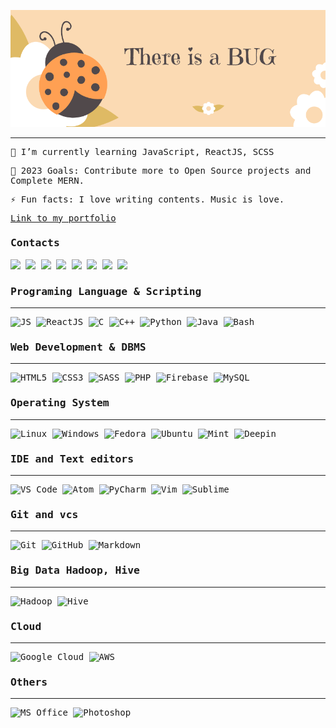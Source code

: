 ![Img](bug.png)
___
<samp>

🌱 I’m currently learning JavaScript, ReactJS, SCSS

🥅 2023 Goals: Contribute more to Open Source projects and Complete MERN.

⚡ Fun facts: I love writing contents. Music is love.

<a href="https://vatsaakash.github.io/portfolio/" target="_blank">Link to my portfolio</a>

### Contacts

<a href="https://www.linkedin.com/in/vatsaakash/" target="_blank"><img src="https://img.shields.io/badge/LINKEDIN-%230077B5.svg?&style=for-the-badge&logo=linkedin&logoColor=white"></a>
  <a href="https://www.instagram.com/vatsa_akash/" target="_blank"><img src="https://img.shields.io/badge/INSTAGRAM-%23E4405F.svg?&style=for-the-badge&logo=instagram&logoColor=white" ></a>
  <a href="https://www.twitter.com/vatsa_akash_/" target="_blank"><img src="https://img.shields.io/badge/twitter-%231DA1F2.svg?&style=for-the-badge&logo=twitter&logoColor=white" ></a>
     <a href="https://wa.me/918427504589" target="_blank"><img src="https://img.shields.io/badge/WHATSAPP-%2325D366.svg?&style=for-the-badge&logo=whatsapp&logoColor=white"></a>
  <a href="https://t.me/vatsa_akash" target="_blank"><img src="https://img.shields.io/badge/Telegram-%230077B1.svg?&style=for-the-badge&logoColor=white&logo=Telegram" ></a>
<img src="https://badges.pufler.dev/visits/vatsaakash/vatsaakash?style=for-the-badge">
  <img src = "https://github-readme-stats.vercel.app/api?username=vatsaakash&show_icons=true&theme=radical&line_height=33&count_private=true">
  <img src="https://github-readme-stats.vercel.app/api/top-langs/?username=vatsaakash&show_icons=true&theme=radical&line_height=33&count_private=false">
### Programing Language & Scripting
___
![JS](https://img.shields.io/badge/JavaScript-00000?style=for-the-badge&logo=JavaScript&logoColor=white)
![ReactJS](https://img.shields.io/badge/ReactJS-01010?style=for-the-badge&logo=React&logoColor=white)
![C](https://img.shields.io/badge/C-00599C?style=for-the-badge&logo=c&logoColor=white)
![C++](https://img.shields.io/badge/C%2B%2B-00599C?style=for-the-badge&logo=c%2B%2B&logoColor=white)
![Python](https://img.shields.io/badge/Python-3776AB?style=for-the-badge&logo=python&logoColor=white)
![Java](https://img.shields.io/badge/Java-ED8B00?style=for-the-badge&logo=java&logoColor=white)
![Bash](https://img.shields.io/badge/Shell_Script-121011?style=for-the-badge&logo=gnu-bash&logoColor=white)
### Web Development & DBMS
___
![HTML5](https://img.shields.io/badge/HTML5-E34F26?style=for-the-badge&logo=html5&logoColor=white)
![CSS3](https://img.shields.io/badge/CSS3-1572B6?style=for-the-badge&logo=css3&logoColor=white)
![SASS](https://img.shields.io/badge/SCSS(SASS)-ffca28?style=for-the-badge&logo=SASS&logoColor=white)
![PHP](https://img.shields.io/badge/PHP-777BB4?style=for-the-badge&logo=php&logoColor=white)
![Firebase](https://img.shields.io/badge/firebase-ffca28?style=for-the-badge&logo=firebase&logoColor=black)
![MySQL](https://img.shields.io/badge/MySQL-00000F?style=for-the-badge&logo=mysql&logoColor=white)
### Operating System
___
![Linux](https://img.shields.io/badge/Linux-FCC624?style=for-the-badge&logo=linux&logoColor=black)
![Windows](https://img.shields.io/badge/Windows-0078D6?style=for-the-badge&logo=windows&logoColor=white)
![Fedora](https://img.shields.io/badge/Fedora-294172?style=for-the-badge&logo=fedora&logoColor=white)
![Ubuntu](https://img.shields.io/badge/Ubuntu-E95420?style=for-the-badge&logo=ubuntu&logoColor=white)
![Mint](https://img.shields.io/badge/Linux_Mint-87CF3E?style=for-the-badge&logo=linux-mint&logoColor=white)
![Deepin](https://img.shields.io/badge/Deepin-007CFF?style=for-the-badge&logo=deepin&logoColor=white)
### IDE and Text editors
___
![VS Code](https://img.shields.io/badge/Visual_Studio_Code-0078D4?style=for-the-badge&logo=visual%20studio%20code&logoColor=white)
![Atom](https://img.shields.io/badge/Atom-66595C?style=for-the-badge&logo=Atom&logoColor=white)
![PyCharm](https://img.shields.io/badge/PyCharm-000000.svg?&style=for-the-badge&logo=PyCharm&logoColor=white)
![Vim](https://img.shields.io/badge/VIM-%2311AB00.svg?&style=for-the-badge&logo=vim&logoColor=white)
![Sublime](https://img.shields.io/badge/sublime_text-%23575757.svg?&style=for-the-badge&logo=sublime-text&logoColor=important)
### Git and vcs
___
![Git](https://img.shields.io/badge/Git-F05032?style=for-the-badge&logo=git&logoColor=white)
![GitHub](https://img.shields.io/badge/GitHub-100000?style=for-the-badge&logo=github&logoColor=white)
![Markdown](https://img.shields.io/badge/Markdown-000000?style=for-the-badge&logo=markdown&logoColor=white)
### Big Data Hadoop, Hive
___
![Hadoop](https://img.shields.io/badge/Hadoop-%2311AB00.svg?&style=for-the-badge&logo=hadoop&logoColor=white)
![Hive](https://img.shields.io/badge/Hive-66595C.svg?&style=for-the-badge&logo=hive&logoColor=white)
### Cloud
___
![Google Cloud](https://img.shields.io/badge/Google_Cloud-4285F4?style=for-the-badge&logo=google-cloud&logoColor=white)
![AWS](https://img.shields.io/badge/Amazon_AWS-232F3E?style=for-the-badge&logo=amazon-aws&logoColor=white)
### Others
___
![MS Office](https://img.shields.io/badge/Microsoft_Ofice-D83B01?style=for-the-badge&logo=microsoft-office&logoColor=white)
![Photoshop](https://img.shields.io/badge/Photoshop-000000?style=for-the-badge&logo=adobe-photoshop&logoColor=white)
